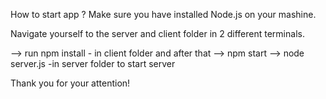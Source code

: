 How to start app ?
Make sure you have installed Node.js on your mashine.

Navigate yourself to the server and client folder in 2 different terminals.

--> run npm install - in client folder and after that 
--> npm start
--> node server.js -in server folder to start server

Thank you for your attention!
